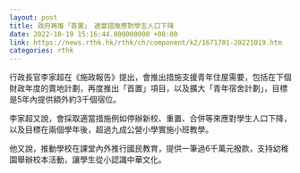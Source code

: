 ```yaml
---
layout: post
title: 政府再推「首置」　適當措施應對學生人口下降
date: 2022-10-19 15:16:44.000000000 +08:00
link: https://news.rthk.hk/rthk/ch/component/k2/1671701-20221019.htm
categories: rthk
---
```


行政長官李家超在《施政報告》提出，會推出措施支援青年住屋需要，包括在下個財政年度的賣地計劃，再度推出「首置」項目，以及擴大「青年宿舍計劃」，目標是5年內提供額外約3千個宿位。

李家超又說，會採取適當措施例如停辦新校、重置、合併等來應對學生人口下降，以及目標在兩個學年後，超過九成公營小學實施小班教學。

他又說，推動學校在課堂內外推行國民教育，提供一筆過6千萬元撥款，支持幼稚園舉辦校本活動，讓學生從小認識中華文化。
